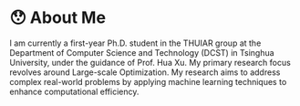 # 😯 About Me

I am currently a first-year Ph.D. student in the THUIAR group at the Department of Computer Science and Technology (DCST) in Tsinghua University, under the guidance of Prof. Hua Xu. My primary research focus revolves around Large-scale Optimization. My research aims to address complex real-world problems by applying machine learning techniques to enhance computational efficiency.
